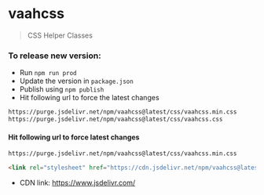 # vaahcss
> CSS Helper Classes

### To release new version:

- Run `npm run prod`
- Update the version in `package.json`
- Publish using `npm publish`
- Hit following url to force the latest changes
```html
https://purge.jsdelivr.net/npm/vaahcss@latest/css/vaahcss.min.css
https://purge.jsdelivr.net/npm/vaahcss@latest/css/vaahcss.css
```



#### Hit following url to force latest changes
```html
https://purge.jsdelivr.net/npm/vaahcss@latest/css/vaahcss.min.css
```

```html
<link rel="stylesheet" href="https://cdn.jsdelivr.net/npm/vaahcss@latest/css/vaahcss.min.css" />
```

- CDN link: https://www.jsdelivr.com/